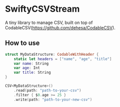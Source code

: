 # SwiftyCSVStream

A tiny library to manage CSV, built on top of CodableCSV(https://github.com/dehesa/CodableCSV).

## How to use
```.swift
struct MyDataStructure: CodableWithHeader {
    static let headers = ["name", "age", "title"]
    var name: String
    var age: Int
    var title: String
}

CSV<MyDataStructure>()
    .read(path: "path-to-your-csv")
    .filter { $0.age >= 25 }
    .write(path: "path-to-your-new-csv")
```
